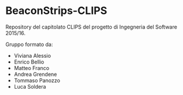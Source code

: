# BeaconStrips-CLIPS
Repository del capitolato CLIPS del progetto di Ingegneria del Software 2015/16.

Gruppo formato da:
- Viviana Alessio
- Enrico Bellio
- Matteo Franco
- Andrea Grendene
- Tommaso Panozzo
- Luca Soldera
